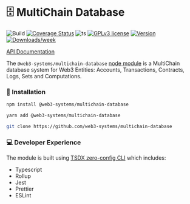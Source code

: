 # 🗄️ MultiChain Database

![Build](https://github.com/web3-systems/multichain-database/actions/workflows/main.yml/badge.svg)
[![Coverage Status](https://coveralls.io/repos/github/web3-systems/multichain-database/badge.svg?branch=main)](https://coveralls.io/github/web3-systems/multichain-database?branch=main)
![ts](https://badgen.net/badge/-/TypeScript?icon=typescript&label&labelColor=blue&color=555555)
[![GPLv3 license](https://img.shields.io/badge/License-MIT-blue.svg)](http://perso.crans.org/besson/LICENSE.html)
[![Version](https://img.shields.io/npm/v/web3-systems/multichain-database.svg)](https://npmjs.org/package/web3-systems/multichain-database)
[![Downloads/week](https://img.shields.io/npm/dw/web3-systems/multichain-database.svg)](https://npmjs.org/package/web3-systems/multichain-database)

[API Documentation](https://github.com/web3-systems/multichain-database/tree/main/docs) 

The `@web3-systems/multichain-database` [node module](https://www.npmjs.com/package/@web3-systems/multichain-database) is a MultiChain database system for Web3 Entities: Accounts, Transactions, Contracts, Logs, Sets and Computations.


### 💾 Installation

```sh
npm install @web3-systems/multichain-database
```

```sh
yarn add @web3-systems/multichain-database
```

```sh
git clone https://github.com/web3-systems/multichain-database
```

### 💻 Developer Experience

The module is built using [TSDX zero-config CLI](https://tsdx.io/) which includes:

- Typescript
- Rollup
- Jest
- Prettier
- ESLint
